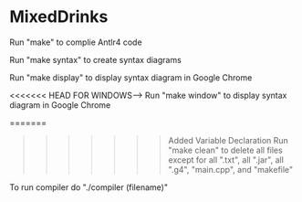 # MixedDrinks

Run "make" to complie Antlr4 code

Run "make syntax" to create syntax diagrams

Run "make display" to display syntax diagram in Google Chrome

<<<<<<< HEAD
FOR WINDOWS--> Run "make window" to display syntax diagram in Google Chrome

=======
>>>>>>> Added Variable Declaration
Run "make clean" to delete all files except for all ".txt", all ".jar", all ".g4", "main.cpp", and "makefile"

To run compiler do "./compiler (filename)"
